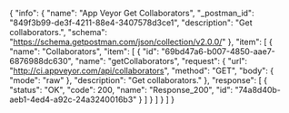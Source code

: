 {
  "info": {
    "name": "App Veyor Get Collaborators",
    "_postman_id": "849f3b99-de3f-4211-88e4-3407578d3ce1",
    "description": "Get collaborators.",
    "schema": "https://schema.getpostman.com/json/collection/v2.0.0/"
  },
  "item": [
    {
      "name": "Collaborators",
      "item": [
        {
          "id": "69bd47a6-b007-4850-aae7-6876988dc630",
          "name": "getCollaborators",
          "request": {
            "url": "http://ci.appveyor.com/api/collaborators",
            "method": "GET",
            "body": {
              "mode": "raw"
            },
            "description": "Get collaborators."
          },
          "response": [
            {
              "status": "OK",
              "code": 200,
              "name": "Response_200",
              "id": "74a8d40b-aeb1-4ed4-a92c-24a3240016b3"
            }
          ]
        }
      ]
    }
  ]
}